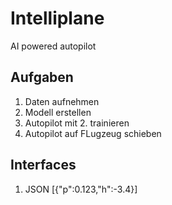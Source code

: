 # Intelliplane
AI powered autopilot
## Aufgaben
1. Daten aufnehmen
2. Modell erstellen
3. Autopilot mit 2. trainieren
4. Autopilot auf FLugzeug schieben
## Interfaces
1. JSON [{"p":0.123,"h":-3.4}]